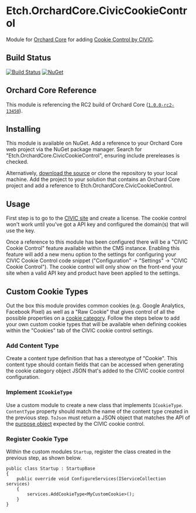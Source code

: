 # Etch.OrchardCore.CivicCookieControl

Module for [Orchard Core](https://github.com/OrchardCMS/OrchardCore) for adding [Cookie Control by CIVIC](https://www.civicuk.com/cookie-control).

## Build Status

[![Build Status](https://secure.travis-ci.org/etchuk/Etch.OrchardCore.CivicCookieControl.png?branch=master)](http://travis-ci.org/etchuk/Etch.OrchardCore.CivicCookieControl) [![NuGet](https://img.shields.io/nuget/v/Etch.OrchardCore.CivicCookieControl.svg)](https://www.nuget.org/packages/Etch.OrchardCore.CivicCookieControl)

## Orchard Core Reference

This module is referencing the RC2 build of Orchard Core ([`1.0.0-rc2-13450`](https://www.nuget.org/packages/OrchardCore.Module.Targets/1.0.0-rc2-13450)).

## Installing

This module is available on NuGet. Add a reference to your Orchard Core web project via the NuGet package manager. Search for "Etch.OrchardCore.CivicCookieControl", ensuring include prereleases is checked.

Alternatively, [download the source](https://github.com/etchuk/Etch.OrchardCore.CivicCookieControl/archive/master.zip) or clone the repository to your local machine. Add the project to your solution that contains an Orchard Core project and add a reference to Etch.OrchardCore.CivicCookieControl.

## Usage

First step is to go to the [CIVIC site](https://www.civicuk.com/cookie-control/download) and create a license. The cookie control won't work until you've got a API key and configured the domain(s) that will use the key.

Once a reference to this module has been configured there will be a "CIVIC Cookie Control" feature available within the CMS instance. Enabling this feature will add a new menu option to the settings for configuring your CIVIC Cookie Control code snippet ("Configuration" -> "Settings" -> "CIVIC Cookie Control"). The cookie control will only show on the front-end your site when a valid API key and product have been applied to the settings.

## Custom Cookie Types

Out the box this module provides common cookies (e.g. Google Analytics, Facebook Pixel) as well as a "Raw Cookie" that gives control of all the possible properties on a [cookie category](https://www.civicuk.com/cookie-control/documentation#purpose-object). Follow the steps below to add your own custom cookie types that will be available when defining cookies within the "Cookies" tab of the CIVIC cookie control settings.

### Add Content Type

Create a content type definition that has a stereotype of "Cookie". This content type should contain fields that can be accessed when generating the cookie category object JSON that's added to the CIVIC cookie control configuration.

### Implement `ICookieType`

Use a custom module to create a new class that implements `ICookieType`. `ContentType` property should match the name of the content type created in the previous step. `ToJson` must return a JSON object that matches the API of the [purpose object](https://www.civicuk.com/cookie-control/documentation#purpose-object) expected by the CIVIC cookie control.

### Register Cookie Type

Within the custom modules `Startup`, register the class created in the previous step, as shown below.

```
public class Startup : StartupBase
{
    public override void ConfigureServices(IServiceCollection services)
    {
        services.AddCookieType<MyCustomCookie>();
    }
}
```